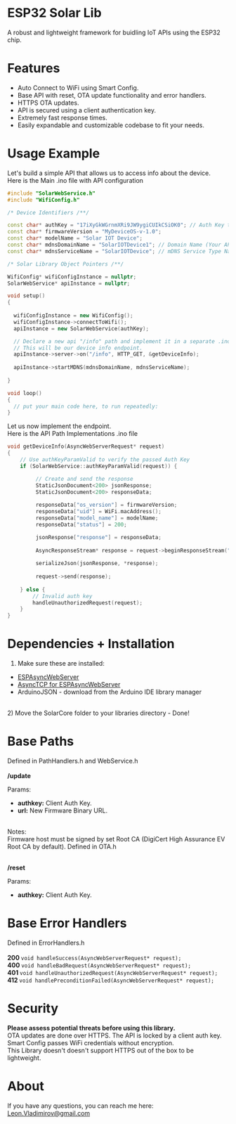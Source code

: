 # ESP32 Solar Lib
A robust and lightweight framework for buidling IoT APIs using the ESP32 chip. <br>

# Features 
<ul>
  <li>Auto Connect to WiFi using Smart Config.</li>
  <li>Base API with reset, OTA update functionality and error handlers.</li>
  <li>HTTPS OTA updates.</li>
  <li>API is secured using a client authentication key.</li>
  <li>Extremely fast response times.</li>
  <li>Easily expandable and customizable codebase to fit your needs.</li>
</ul>

# Usage Example
Let's build a simple API that allows us to access info about the device. <br>
Here is the Main .ino file with API configuration
```c++
#include "SolarWebService.h"
#include "WifiConfig.h"

/* Device Identifiers /**/

const char* authKey = "17iXyGkWGrnmXRi9JW9ygiCUIkCSiOK0"; // Auth Key to pass from the client device
const char* firmwareVersion = "MyDeviceOS-v-1.0";
const char* modelName = "Solar IOT Device";
const char* mdnsDomainName = "SolarIOTDevice1"; // Domain Name (Your API will be hosted on this domain)
const char* mdnsServiceName = "SolarIOTDevice"; // mDNS Service Type Name

/* Solar Library Object Pointers /**/

WifiConfig* wifiConfigInstance = nullptr;
SolarWebService* apiInstance = nullptr;

void setup() 
{
  
  wifiConfigInstance = new WifiConfig();
  wifiConfigInstance->connectToWifi();
  apiInstance = new SolarWebService(authKey);

  // Declare a new api "/info" path and implement it in a separate .ino file.
  // This will be our device info endpoint.
  apiInstance->server->on("/info", HTTP_GET, &getDeviceInfo);
  
  apiInstance->startMDNS(mdnsDomainName, mdnsServiceName);
  
}

void loop() 
{
  // put your main code here, to run repeatedly:
}
```
Let us now implement the endpoint. <br>
Here is the API Path Implementations .ino file
```c++
void getDeviceInfo(AsyncWebServerRequest* request)
{
    // Use authKeyParamValid to verify the passed Auth Key
    if (SolarWebService::authKeyParamValid(request)) {

         // Create and send the response
         StaticJsonDocument<200> jsonResponse;
         StaticJsonDocument<200> responseData;
         
         responseData["os_version"] = firmwareVersion;
         responseData["uid"] = WiFi.macAddress();
         responseData["model_name"] = modelName;
         responseData["status"] = 200;

         jsonResponse["response"] = responseData;
      
         AsyncResponseStream* response = request->beginResponseStream("application/json");
      
         serializeJson(jsonResponse, *response);
          
         request->send(response);
         
    } else {
        // Invalid auth key
        handleUnauthorizedRequest(request);
    }
}
```

# Dependencies + Installation
1) Make sure these are installed: <br>
<ul>
  <li> <a href="https://github.com/me-no-dev/ESPAsyncWebServer">ESPAsyncWebServer</a> </li>
  <li> <a href="https://github.com/me-no-dev/AsyncTCP">AsyncTCP for ESPAsyncWebServer</a> </li>
  <li> ArduinoJSON - download from the Arduino IDE library manager </li>
</ul> <br>
2) Move the SolarCore folder to your libraries directory - Done!

# Base Paths
Defined in PathHandlers.h and WebService.h <br><br>
<b>/update</b> <br>

Params: <br>
<ul>
  <li><b>authkey:</b> Client Auth Key.</li>
  <li><b>url:</b> New Firmware Binary URL.</li> <br> 
</ul>

Notes: <br> 
Firmware host must be signed by set Root CA (DigiCert High Assurance EV Root CA by default). Defined in OTA.h <br><br>

<b>/reset</b> <br>

Params: <br>
<ul>
  <li><b>authkey:</b> Client Auth Key.</li>
</ul>

# Base Error Handlers
Defined in ErrorHandlers.h <br><br>
<b> 200 </b> ```void handleSuccess(AsyncWebServerRequest* request); ```<br>
<b> 400 </b> ```void handleBadRequest(AsyncWebServerRequest* request); ```<br>
<b> 401 </b> ```void handleUnauthorizedRequest(AsyncWebServerRequest* request); ```<br>
<b> 412 </b> ```void handlePreconditionFailed(AsyncWebServerRequest* request); ```<br>

# Security
<b>Please assess potential threats before using this library.</b> <br>
OTA updates are done over HTTPS. The API is locked by a client auth key. <br> 
Smart Config passes WiFi credentials without encryption. <br>
This Library doesn't doesn't support HTTPS out of the box to be lightweight. <br>

# About 
If you have any questions, you can reach me here: Leon.Vladimirov@gmail.com
